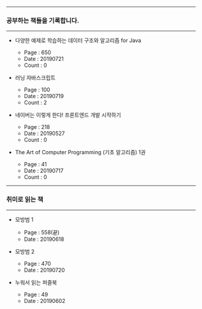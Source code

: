 * * *
### 공부하는 책들을 기록합니다. 
* * *
- 다양한 예제로 학습하는 데이터 구조와 알고리즘 for Java
    - Page : 650
    - Date : 20190721
    - Count : 0

- 러닝 자바스크립트 
    - Page : 100
    - Date : 20190719 
    - Count : 2

- 네이버는 이렇게 한다! 프론트엔드 개발 시작하기
    - Page : 218
    - Date : 20190527
    - Count : 0

- The Art of Computer Programming (기초 알고리즘) 1권 
    - Page : 41
    - Date : 20190717
    - Count : 0  

* * *
### 취미로 읽는 책 
* * *
- 모방범 1 
    -  Page : 558(끝)
    -  Date : 20190618
- 모방범 2
    -  Page : 470  
    -  Date : 20190720

- 누워서 읽는 퍼즐북
    - Page : 49
    - Date : 20190602
